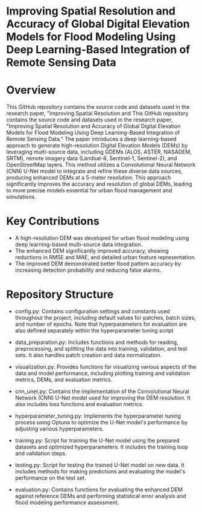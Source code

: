 # Improving Spatial Resolution and Accuracy of Global Digital Elevation Models for Flood Modeling Using Deep Learning-Based Integration of Remote Sensing Data 

# Overview
This GitHub repository contains the source code and datasets used in the research paper, "Improving Spatial Resolution and 
This GitHub repository contains the source code and datasets used in the research paper, "Improving Spatial Resolution and Accuracy of Global Digital Elevation Models for Flood Modeling Using Deep Learning-Based Integration of Remote Sensing Data." The paper introduces a deep learning-based approach to generate high-resolution Digital Elevation Models (DEMs) by leveraging multi-source data, including GDEMs (ALOS, ASTER, NASADEM, SRTM), remote imagery data (Landsat-8, Sentinel-1, Sentinel-2), and OpenStreetMap layers. This method utilizes a Convolutional Neural Network (CNN) U-Net model to integrate and refine these diverse data sources, producing enhanced DEMs at a 5-meter resolution. This approach significantly improves the accuracy and resolution of global DEMs, leading to more precise models essential for urban flood management and simulations.

# Key Contributions
- A high-resolution DEM was developed for urban flood modeling using deep learning-based multi-source data integration.
- The enhanced DEM significantly improved accuracy, showing reductions in RMSE and MAE, and detailed urban feature representation.
- The improved DEM demonstrated better flood pattern accuracy by increasing detection probability and reducing false alarms.

# Repository Structure
 - config.py: Contains configuration settings and constants used throughout the project, including default values for patches, batch sizes, and number of epochs. Note that hyperparameters for evaluation are also defined separately within the hyperparameter tuning script

- data_preparation.py: Includes functions and methods for reading, preprocessing, and splitting the data into training, validation, and test sets. It also handles patch creation and data normalization.

- visualization.py: Provides functions for visualizing various aspects of the data and model performance, including plotting training and validation metrics, DEMs, and evaluation metrics.

- cnn_unet.py: Contains the implementation of the Convolutional Neural Network (CNN) U-Net model used for improving the DEM resolution. It also includes loss functions and evaluation metrics.

- hyperparameter_tuning.py: Implements the hyperparameter tuning process using Optuna to optimize the U-Net model's performance by adjusting various hyperparameters.

- training.py: Script for training the U-Net model using the prepared datasets and optimized hyperparameters. It includes the training loop and validation steps.

- testing.py: Script for testing the trained U-Net model on new data. It includes methods for making predictions and evaluating the model's performance on the test set.

- evaluation.py: Contains functions for evaluating the enhanced DEM against reference DEMs and performing statistical error analysis and flood modeling performance assessment.
